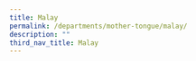 ```yaml
---
title: Malay
permalink: /departments/mother-tongue/malay/
description: ""
third_nav_title: Malay
---
```


